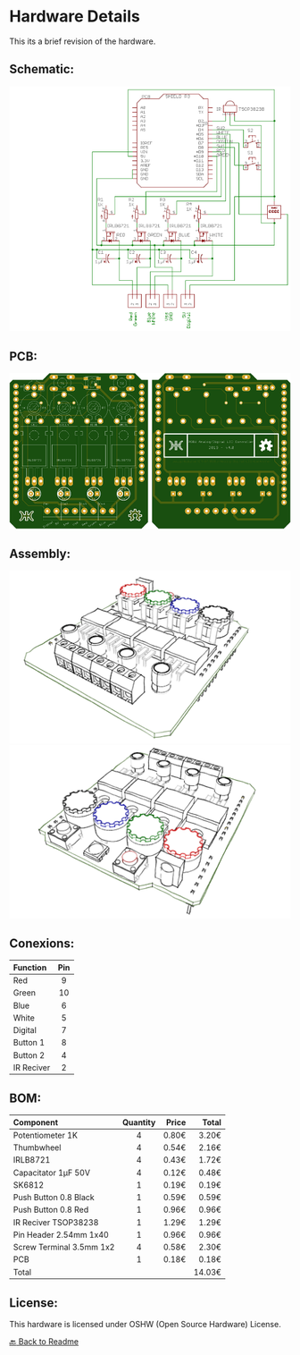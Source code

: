 # Hardware Details

This its a brief revision of the hardware.

## Schematic:

![Schematic](./Images/Schematic.png)

## PCB:

![PCB](./Images/PCB.png)

## Assembly:

![Assembly](./Images/Assembly%202.png)
![Assembly](./Images/Assembly%203.png)

## Conexions:

|  Function  | Pin | 
| :--------- | :-: | 
| Red        |  9  | 
| Green      |  10 | 
| Blue       |  6  | 
| White      |  5  | 
| Digital    |  7  | 
| Button 1   |  8  | 
| Button 2   |  4  |
| IR Reciver |  2  |



## BOM:

| Component                | Quantity    | Price | Total  |
| :----------------------- | :---------: | ----: | -----: |
| Potentiometer 1K         |      4      | 0.80€ |  3.20€ |
| Thumbwheel               |      4      | 0.54€ |  2.16€ |
| IRLB8721                 |      4      | 0.43€ |  1.72€ |
| Capacitator 1µF 50V      |      4      | 0.12€ |  0.48€ |
| SK6812                   |      1      | 0.19€ |  0.19€ | 
| Push Button 0.8 Black    |      1      | 0.59€ |  0.59€ |
| Push Button 0.8 Red      |      1      | 0.96€ |  0.96€ |
| IR Reciver TSOP38238     |      1      | 1.29€ |  1.29€ |
| Pin Header 2.54mm 1x40   |      1      | 0.96€ |  0.96€ | 
| Screw Terminal 3.5mm 1x2 |      4      | 0.58€ |  2.30€ |
| PCB                      |      1      | 0.18€ |  0.18€ |
| Total                    |             |       | 14.03€ |

## License:

This hardware is licensed under OSHW (Open Source Hardware) License.

[:back: Back to Readme](https://github.com/EM-87/RGBW-Analog-Digital-LED-Controller)
